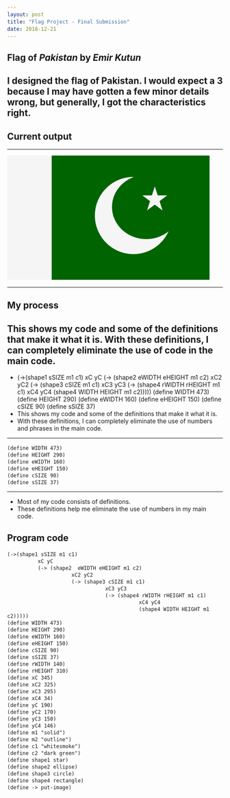 ```yaml
---
layout: post
title: "Flag Project - Final Submission"
date: 2018-12-21
---
```


## Flag of _Pakistan_ by _Emir Kutun_

## I designed the flag of Pakistan. I would expect a 3 because I may have gotten a few minor details wrong, but generally, I got the characteristics right.

<!--- I designed the flag of Pakistan. I would expect a 3 because I may have gotten a few minor details wrong, but generally, I got the characteristics right. -->

## Current output


* * *
![Flag](/images/final-flag.png)
* * *

## My process

<!--- I compared my flag to Pakistan's as accurately as possible.-->


## This shows my code and some of the definitions that make it what it is. With these definitions, I can completely eliminate the use of code in the main code.

-   (->(shape1 sSIZE m1 c1)
          xC yC
          (-> (shape2  eWIDTH eHEIGHT m1 c2)
                     xC2 yC2
                     (-> (shape3 cSIZE m1 c1)
                                xC3 yC3
                                (-> (shape4 rWIDTH rHEIGHT m1 c1)
                                           xC4 yC4
                                           (shape4 WIDTH HEIGHT m1 c2)))))
(define WIDTH 473)
(define HEIGHT 290)
(define eWIDTH 160)
(define eHEIGHT 150)
(define cSIZE 90)
(define sSIZE 37)
-   This shows my code and some of the definitions that make it what it is.
-   With these definitions, I can completely eliminate the use of numbers and phrases in the main code.

* * *

```
(define WIDTH 473)
(define HEIGHT 290)
(define eWIDTH 160)
(define eHEIGHT 150)
(define cSIZE 90)
(define sSIZE 37)
```

* * *

-   Most of my code consists of definitions.
-   These definitions help me eliminate the use of numbers in my main code.
 
<!--- This code makes it so whenever I type "WIDTH" into code, the program can recognize it as 473. This way, I can save time, because rather than typing "473", I can simply write "WIDTH". -->


## Program code

```
(->(shape1 sSIZE m1 c1)
          xC yC
          (-> (shape2  eWIDTH eHEIGHT m1 c2)
                     xC2 yC2
                     (-> (shape3 cSIZE m1 c1)
                                xC3 yC3
                                (-> (shape4 rWIDTH rHEIGHT m1 c1)
                                           xC4 yC4
                                           (shape4 WIDTH HEIGHT m1 c2)))))
(define WIDTH 473)
(define HEIGHT 290)
(define eWIDTH 160)
(define eHEIGHT 150)
(define cSIZE 90)
(define sSIZE 37)
(define rWIDTH 140)
(define rHEIGHT 310)
(define xC 345)
(define xC2 325)
(define xC3 295)
(define xC4 34)
(define yC 190)
(define yC2 170)
(define yC3 150)
(define yC4 146)
(define m1 "solid")
(define m2 "outline")
(define c1 "whitesmoke")
(define c2 "dark green")
(define shape1 star)
(define shape2 ellipse)
(define shape3 circle)
(define shape4 rectangle)
(define -> put-image)

```
